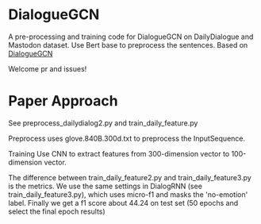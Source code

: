 # DialogueGCN
A pre-processing and training code for DialogueGCN on 
DailyDialogue and Mastodon dataset. 
Use Bert base to preprocess the sentences. 
Based on [DialogueGCN](https://github.com/SenticNet/conv-emotion/tree/master/DialogueGCN)


Welcome pr and issues!

# Paper Approach
See preprocess_dailydialog2.py and train_daily_feature.py 

Preprocess uses glove.840B.300d.txt to preprocess the InputSequence.

Training Use CNN to extract features from 300-dimension vector to 100-dimension vector.

The difference between train_daily_feature2.py and train_daily_feature3.py is the metrics.
We use the same settings in DialogRNN (see train_daily_feature3.py), which uses micro-f1 and 
masks the 'no-emotion' label.
Finally we get a f1 score about 44.24 on test set (50 epochs and select the final epoch results)
